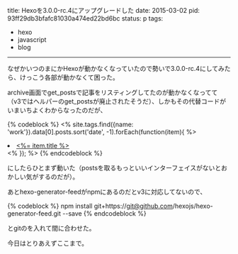 title: Hexoを3.0.0-rc.4にアップグレードした
date: 2015-03-02
pid: 93ff29db3bfafc81030a474ed22bd6bc
status: p
tags:
- hexo
- javascript
- blog
---

なぜかいつのまにかHexoが動かなくなっていたので勢いで3.0.0-rc.4にしてみたら、けっこう各部が動かなくて困った。

archive画面でget\_postsで記事をリスティングしてたのが動かなくなってて（v3ではヘルパーのget\_postsが廃止されたそうだ）、しかもその代替コードがいまいちよくわからなったのだが、

{% codeblock %}
   \<% site.tags.find({name: 'work'}).data[0].posts.sort('date', -1).forEach(function(item){ %\>
	  <li><a href="<%- config.root %><%- item.path %>"><%= item.title %></a></li>
   \<% }); %\>
{% endcodeblock %}

にしたらひとまず動いた（postsを取るもっといいインターフェイスがないとおかしい気がするのだが）。

あとhexo-generator-feedがnpmにあるのだとv3に対応してないので、

{% codeblock %}
npm install git+https://git@github.com/hexojs/hexo-generator-feed.git --save
{% endcodeblock %}

とgitのを入れて間に合わせた。

今日はとりあえずここまで。
